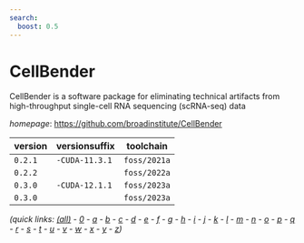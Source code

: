 ```yaml
---
search:
  boost: 0.5
---
```

# CellBender

CellBender is a software package for eliminating technical artifacts from high-throughput single-cell RNA sequencing (scRNA-seq) data

*homepage*: <https://github.com/broadinstitute/CellBender>

version | versionsuffix | toolchain
--------|---------------|----------
``0.2.1`` | ``-CUDA-11.3.1`` | ``foss/2021a``
``0.2.2`` |  | ``foss/2022a``
``0.3.0`` | ``-CUDA-12.1.1`` | ``foss/2023a``
``0.3.0`` |  | ``foss/2023a``


*(quick links: [(all)](../index.md) - [0](../0/index.md) - [a](../a/index.md) - [b](../b/index.md) - [c](../c/index.md) - [d](../d/index.md) - [e](../e/index.md) - [f](../f/index.md) - [g](../g/index.md) - [h](../h/index.md) - [i](../i/index.md) - [j](../j/index.md) - [k](../k/index.md) - [l](../l/index.md) - [m](../m/index.md) - [n](../n/index.md) - [o](../o/index.md) - [p](../p/index.md) - [q](../q/index.md) - [r](../r/index.md) - [s](../s/index.md) - [t](../t/index.md) - [u](../u/index.md) - [v](../v/index.md) - [w](../w/index.md) - [x](../x/index.md) - [y](../y/index.md) - [z](../z/index.md))*

